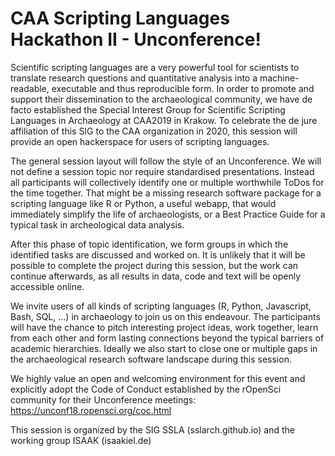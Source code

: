 # CAA Scripting Languages Hackathon II - Unconference!

Scientific scripting languages are a very powerful tool for scientists
to translate research questions and quantitative analysis into a
machine-readable, executable and thus reproducible form. In order to
promote and support their dissemination to the archaeological community,
we have de facto established the Special Interest Group for Scientific
Scripting Languages in Archaeology at CAA2019 in Krakow. To celebrate
the de jure affiliation of this SIG to the CAA organization in 2020,
this session will provide an open hackerspace for users of scripting
languages.

The general session layout will follow the style of an Unconference. We
will not define a session topic nor require standardised presentations.
Instead all participants will collectively identify one or multiple
worthwhile ToDos for the time together. That might be a missing research
software package for a scripting language like R or Python, a useful
webapp, that would immediately simplify the life of archaeologists, or a
Best Practice Guide for a typical task in archeological data analysis.

After this phase of topic identification, we form groups in which the
identified tasks are discussed and worked on. It is unlikely that it
will be possible to complete the project during this session, but the
work can continue afterwards, as all results in data, code and text will
be openly accessible online.

We invite users of all kinds of scripting languages (R, Python,
Javascript, Bash, SQL, ...) in archaeology to join us on this endeavour.
The participants will have the chance to pitch interesting project
ideas, work together, learn from each other and form lasting connections
beyond the typical barriers of academic hierarchies. Ideally we also
start to close one or multiple gaps in the archaeological research
software landscape during this session.

We highly value an open and welcoming environment for this event and
explicitly adopt the Code of Conduct established by the rOpenSci
community for their Unconference meetings:
https://unconf18.ropensci.org/coc.html

This session is organized by the SIG SSLA (sslarch.github.io) and the
working group ISAAK (isaakiel.de)
